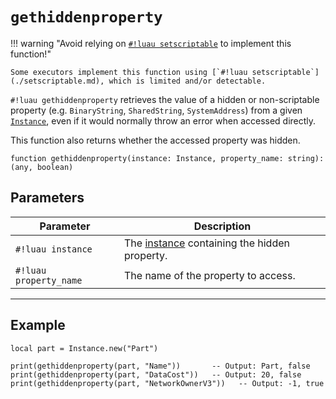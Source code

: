 # `gethiddenproperty`

!!! warning "Avoid relying on [`#!luau setscriptable`](./setscriptable.md) to implement this function!"

    Some executors implement this function using [`#!luau setscriptable`](./setscriptable.md), which is limited and/or detectable.

`#!luau gethiddenproperty` retrieves the value of a hidden or non-scriptable property (e.g. `BinaryString`, `SharedString`, `SystemAddress`) from a given [`Instance`](https://create.roblox.com/docs/reference/engine/classes/Instance), even if it would normally throw an error when accessed directly.

This function also returns whether the accessed property was hidden.

```luau
function gethiddenproperty(instance: Instance, property_name: string): (any, boolean)
```

## Parameters

| Parameter             | Description                                           |
|-----------------------|-------------------------------------------------------|
| `#!luau instance`       | The [instance](https://create.roblox.com/docs/reference/engine/classes/Instance) containing the hidden property.          |
| `#!luau property_name`  | The name of the property to access.                   |

---

## Example

```luau title="Reading a hidden property" linenums="1"
local part = Instance.new("Part")

print(gethiddenproperty(part, "Name"))       -- Output: Part, false
print(gethiddenproperty(part, "DataCost"))   -- Output: 20, false
print(gethiddenproperty(part, "NetworkOwnerV3"))   -- Output: -1, true
```
